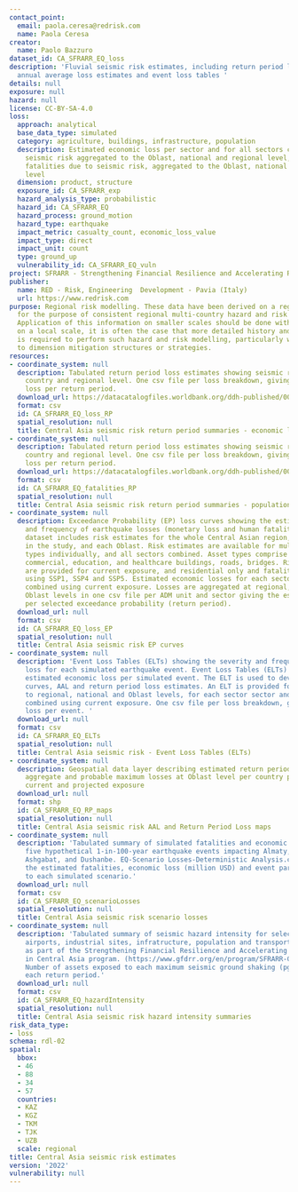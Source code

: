```yaml
---
contact_point:
  email: paola.ceresa@redrisk.com
  name: Paola Ceresa
creator:
  name: Paolo Bazzuro
dataset_id: CA_SFRARR_EQ_loss
description: 'Fluvial seismic risk estimates, including return period loss estimates,
  annual average loss estimates and event loss tables '
details: null
exposure: null
hazard: null
license: CC-BY-SA-4.0
loss:
  approach: analytical
  base_data_type: simulated
  category: agriculture, buildings, infrastructure, population
  description: Estimated economic loss per sector and for all sectors combined for
    seismic risk aggregated to the Oblast, national and regional level, Estimated
    fatalities due to seismic risk, aggregated to the Oblast, national and regional
    level
  dimension: product, structure
  exposure_id: CA_SFRARR_exp
  hazard_analysis_type: probabilistic
  hazard_id: CA_SFRARR_EQ
  hazard_process: ground_motion
  hazard_type: earthquake
  impact_metric: casualty_count, economic_loss_value
  impact_type: direct
  impact_unit: count
  type: ground_up
  vulnerability_id: CA_SFRARR_EQ_vuln
project: SFRARR - Strengthening Financial Resilience and Accelerating Risk Reduction in Central Asia
publisher:
  name: RED - Risk, Engineering  Development - Pavia (Italy)
  url: https://www.redrisk.com
purpose: Regional risk modelling. These data have been derived on a regional scale
  for the purpose of consistent regional multi-country hazard and risk assessment.
  Application of this information on smaller scales should be done with care. Importantly
  on a local scale, it is often the case that more detailed history and hazard information
  is required to perform such hazard and risk modelling, particularly were applied
  to dimension mitigation structures or strategies.
resources:
- coordinate_system: null
  description: Tabulated return period loss estimates showing seismic risk at ADM1,
    country and regional level. One csv file per loss breakdown, giving the estimated
    loss per return period.
  download_url: https://datacatalogfiles.worldbank.org/ddh-published/0064273/DR0092053/SFRARR_EQ_RPsummaries_Economic_current.zip?versionId=2023-07-21T17:05:43.1885433Z
  format: csv
  id: CA_SFRARR_EQ_loss_RP
  spatial_resolution: null
  title: Central Asia seismic risk return period summaries - economic loss - current
- coordinate_system: null
  description: Tabulated return period loss estimates showing seismic risk at ADM1,
    country and regional level. One csv file per loss breakdown, giving the estimated
    loss per return period.
  download_url: https://datacatalogfiles.worldbank.org/ddh-published/0064273/DR0092055/SFRARR_EQ_RPsummaries_PopFatalities_current.zip?versionId=2023-07-21T17:05:47.0413599Z
  format: csv
  id: CA_SFRARR_EQ_fatalities_RP
  spatial_resolution: null
  title: Central Asia seismic risk return period summaries - population - current
- coordinate_system: null
  description: Exceedance Probability (EP) loss curves showing the estimated severity
    and frequency of earthquake losses (monetary loss and human fatalities). This
    dataset includes risk estimates for the whole Central Asian region, each country
    in the study, and each Oblast. Risk estimates are available for multiple sectors/asset
    types individually, and all sectors combined. Asset types comprise residential,
    commercial, education, and healthcare buildings, roads, bridges. Risk estimates
    are provided for current exposure, and residential only and fatalities projected
    using SSP1, SSP4 and SSP5. Estimated economic losses for each sector and all sectors
    combined using current exposure. Losses are aggregated at regional, national and
    Oblast levels in one csv file per ADM unit and sector giving the estimated loss
    per selected exceedance probability (return period).
  download_url: null
  format: csv
  id: CA_SFRARR_EQ_loss_EP
  spatial_resolution: null
  title: Central Asia seismic risk EP curves
- coordinate_system: null
  description: 'Event Loss Tables (ELTs) showing the severity and frequency of estimated
    loss for each simulated earthquake event. Event Loss Tables (ELTs) provide the
    estimated economic loss per simulated event. The ELT is used to develop the EP
    curves, AAL and return period loss estimates. An ELT is provided for losses aggregated
    to regional, national and Oblast levels, for each sector sector and all sectors
    combined using current exposure. One csv file per loss breakdown, giving the estimated
    loss per event. '
  download_url: null
  format: csv
  id: CA_SFRARR_EQ_ELTs
  spatial_resolution: null
  title: Central Asia seismic risk - Event Loss Tables (ELTs)
- coordinate_system: null
  description: Geospatial data layer describing estimated return period losses, Annual
    aggregate and probable maximum losses at Oblast level per country per sectors,
    current and projected exposure
  download_url: null
  format: shp
  id: CA_SFRARR_EQ_RP_maps
  spatial_resolution: null
  title: Central Asia seismic risk AAL and Return Period Loss maps
- coordinate_system: null
  description: 'Tabulated summary of simulated fatalities and economic loss due to
    five hypothetical 1-in-100-year earthquake events impacting Almaty, Bishkek, Tashkent,
    Ashgabat, and Dushanbe. EQ-Scenario Losses-Deterministic Analysis.csv: Table showing
    the estimated fatalities, economic loss (million USD) and event parameters due
    to each simulated scenario.'
  download_url: null
  format: csv
  id: CA_SFRARR_EQ_scenarioLosses
  spatial_resolution: null
  title: Central Asia seismic risk scenario losses
- coordinate_system: null
  description: 'Tabulated summary of seismic hazard intensity for selected infrastructure:
    airports, industrial sites, infratructure, population and transport. Developed
    as part of the Strengthening Financial Resilience and Accelerating Risk Reduction
    in Central Asia program. (https://www.gfdrr.org/en/program/SFRARR-Central-Asia).
    Number of assets exposed to each maximum seismic ground shaking (pga) class for
    each return period.'
  download_url: null
  format: csv
  id: CA_SFRARR_EQ_hazardIntensity
  spatial_resolution: null
  title: Central Asia seismic risk hazard intensity summaries
risk_data_type:
- loss
schema: rdl-02
spatial:
  bbox:
  - 46
  - 88
  - 34
  - 57
  countries:
  - KAZ
  - KGZ
  - TKM
  - TJK
  - UZB
  scale: regional
title: Central Asia seismic risk estimates
version: '2022'
vulnerability: null
---
```

